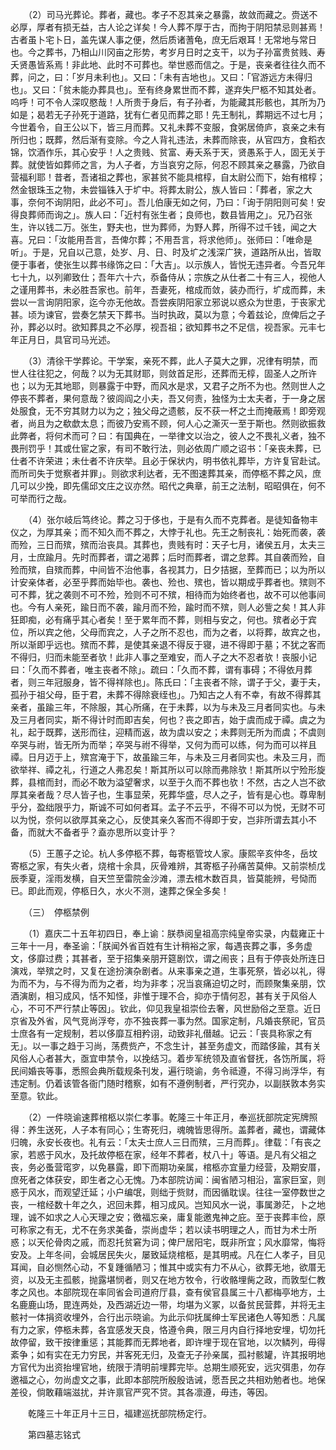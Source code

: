 <!-- { "loadSidebar": true } -->
　　（2）司马光葬论。葬者，藏也。孝子不忍其亲之暴露，故敛而藏之。赍送不必厚，厚者有损无益，古人论之详矣！今人葬不厚于古，而拘于阴阳禁忌则甚焉！古者虽卜宅卜日，盖先谋人事之便，然后质诸蓍龟，庶无后艰耳！无常地与常日也。今之葬书，乃相山川冈亩之形势，考岁月日时之支干，以为子孙富贵贫贱、寿夭贤愚皆系焉！非此地、此时不可葬也。举世惑而信之。于是，丧亲者往往久而不葬，问之，曰：「岁月未利也」。又曰：「未有吉地也」。又曰：「官游远方未得归也」。又曰：「贫未能办葬具也」。至有终身累世而不葬，遂弃失尸柩不知其处者。呜呼！可不令人深叹愍哉！人所贵于身后，有子孙者，为能藏其形骸也，其所为乃如是；曷若无子孙死于道路，犹有仁者见而葬之耶！先王制礼，葬期远不过七月；今世着令，自王公以下，皆三月而葬。又礼未葬不变服，食粥居倚庐，哀亲之未有所归也；既葬，然后渐有变除。今之人背礼违法，未葬而除丧，从官四方，食稻衣锦，饮酒作乐，其心安乎！人之贵贱、贫富、寿夭系于天，贤愚系于人，固无关于葬。就使皆如葬师之言，为人子者，方当哀穷之际，何忍不顾其亲之暴露，乃欲自营福利耶！昔者，吾诸祖之葬也，家甚贫不能具棺椁，自太尉公而下，始有棺椁；然金银珠玉之物，未尝锱铢入于圹中。将葬太尉公，族人皆曰：「葬者，家之大事，奈何不询阴阳，此必不可」。吾儿伯康无如之何，乃曰：「询于阴阳则可矣！安得良葬师而询之」。族人曰：「近村有张生者；良师也，数县皆用之」。兄乃召张生，许以钱二万。张生，野夫也，世为葬师，为野人葬，所得不过千钱，闻之大喜。兄曰：「汝能用吾言，吾俾尔葬；不用吾言，将求他师」。张师曰：「唯命是听」。于是，兄自以己意，处岁、月、日、时及圹之浅深广狭，道路所从出，皆取便于事者，使张生以葬书缘饰之曰：「大吉」。以示族人，皆悦无违异者。今吾兄年七十九，以列卿致仕；吾年六十六，忝备侍从；宗族之从仕者二十有三人，视他人之谨用葬书，未必胜吾家也。前年，吾妻死，棺成而敛，装办而行，圹成而葬，未尝以一言询阴阳家，迄今亦无他故。吾尝疾阴阳家立邪说以惑众为世患，于丧家尤甚。顷为谏官，尝奏乞禁天下葬书。当时执政，莫以为意；今着兹论，庶俾后之子孙，葬必以时。欲知葬具之不必厚，视吾祖；欲知葬书之不足信，视吾家。元丰七年正月日，具官司马光述。

　　（3）清徐干学葬论。干学案，亲死不葬，此人子莫大之罪，况律有明禁，而世人往往犯之，何哉？以为无其财耶，则敛首足形，还葬而无椁，固圣人之所许也；以为无其地耶，则暴露于中野，而风水是求，又君子之所不为也。然则世人之停丧不葬者，果何意哉？彼闾阎之小夫，吾又何责，独怪为士太夫者，于一身之居处服食，无不穷其财力以为之；独父母之遗骸，反不获一杯之土而掩蔽焉！即旁观者，尚且为之欷歔太息；而彼乃安焉不顾，何人心之澌灭一至于斯也。然则欲振救此弊者，将何术而可？曰：有国典在，一举律文以治之，彼人之不畏礼义者，独不畏刑罚乎！其或仕宦之家，有司不敢行法，则必依周广顺之诏书：「亲丧未葬，已仕者不许荣进；未仕者不许庆举。且必于保状内，明书依礼葬毕，方许复官赴试。而所司失于觉察者并罪」。则欲求利达者，无不图速葬其亲，而停柩不葬之风，庶几可以少挽，即先儒邱文庄之议亦然。昭代之典章，前王之法制，昭昭俱在，何不可举而行之哉。

　　（4）张尔岐后笃终论。葬之习于侈也，于是有久而不克葬者。是徒知备物丰仪之，为厚其亲；而不知久而不葬之，大悖于礼也。先王之制丧礼：始死而袭，袭而殓，三日而殡，殡而治丧具。其葬也，贵贱有时：天子七月，诸侯五月，太夫三月，士庶踰月。先时而葬者，谓之渴葬；后时而葬者，谓之怠葬。其自袭而殓，自殓而殡，自殡而葬，中间皆不治他事，各视其力，日夕拮据，至葬而已；以为所以计安亲体者，必至乎葬而始毕也。袭也、殓也、殡也，皆以期成乎葬者也。殡则不可不葬，犹之袭则不可不殓，殓则不可不殡，相待而为始终者也，故不可以他事间也。今有人亲死，踰日而不袭，踰月而不殓，踰时而不殡，则人必訾之矣！其人非狂即痴，必有痛乎其心者矣！至于累年而不葬，则相与安之，何也。殡者必于宾位，所以宾之他，父母而宾之，人子之所不忍也，而为之者，以将葬，故宾之也，所以渐即乎远也。殡而不葬，是使其亲退不得反于寝，进不得即于墓；不犹之客而不得归，归而未能至者欤！此非人事之至难安，而人子之大不忍者欤！丧服小记曰：「久而不葬者，唯主丧者不除」。疏曰：「久而不葬，谓有事碍；不得依月葬者，则三年冠服身，皆不得祥除也」。陈氏曰：「主丧者不除，谓子于父，妻于夫，孤孙于祖父母，臣于君，未葬不得除衰绖也」。乃知古之人有不幸，有故不得葬其亲者，虽踰三年，不除服，其心所痛，在于未葬，以为与未及三月者同实也。与未及三月者同实，斯不得计时而即吉矣，何也？丧之即吉，始于虞而成于禫。虞之为礼，起于既葬，送形而往，迎精而返，故为虞以安之；未葬则无所为而虞；不虞则卒哭与祔，皆无所为而举；卒哭与祔不得举，又何为而可以练，何为而可以祥且禫。日月迈于上，殡宫淹于下，故虽踰三年，与未及三月者同实也。未及三月，而欲举祥、禫之礼，行道之人弗忍矣！斯其所以可以除而弗除欤！斯其所以宁殓形旋葬，县棺而封，而必不敢为溢望奢求，以至于久而不葬也欤！不然，古之人岂不欲厚其亲者哉？尽人皆子也，生事显荣，死葬华盛，尽人之子，皆有是心也。尊卑制乎分，盈绌限乎力，斯诚不可如何者耳。孟子不云乎，不得不可以为悦，无财不可以为悦，奈何以欲厚其亲之心，反使其亲久客而不得即于安，岂非所谓去其小不备，而就大不备者乎？盍亦思所以变计乎？

　　（5）王蕙子之论。杭人多停柩不葬，每寄柩管坟人家。康熙辛亥仲冬，岳坟寄柩之家，有失火者，烧棺十余具，灰骨难辨，其寄柩子孙痛苦莫伸。又前崇桢戊辰季夏，淫雨发横，自天竺至雷院金沙滩，漂去棺木数百具，皆莫能辨，号恸而已。即此而观，停柩日久，水火不测，速葬之保全多矣！

　　（三）　停柩禁例

　　（1）嘉庆二十五年初四日，奉上谕：朕恭阅皇祖高宗纯皇帝实录，内载雍正十三年十一月，奉圣谕：「朕闻外省百姓有生计稍裕之家，每遇丧葬之事，多务虚文，侈靡过费；其甚者，至于招集亲朋开筵剧饮，谓之闹丧；且有于停丧处所连日演戏，举殡之时，又复在途扮演杂剧者。从来事亲之道，生事死祭，皆必以礼，得为而不为，与不得为而为之者，均为非孝；况当哀痛迫切之时，而顾聚集亲朋，饮酒演剧，相习成风，恬不知怪，非惟于理不合，抑亦于情何忍，甚有关于风俗人心，不可不严行禁止等因」。钦此，仰见我皇祖崇俭去奢，风世励俗之至意。近日京省及外省，风气竞尚浮夸，亦不独丧葬一事为然。国家定制，凡婚丧祭祀，官员士庶各有一定规制，若以侈靡互相矜诩，动致非礼僣越。记云：「丧具称家之有无」。以一事之趋于习尚，荡费赀产，不念生计，甚至务虚文，而踏侈踰，其有关风俗人心者甚大，亟宜申禁令，以挽结习。着步军统领及直省督抚，各饬所属，将民间婚丧等事，悉照会典所载规条刊发，遍行晓谕，务令祗遵，不得习尚浮华，有违定制。仍着该管各衙门随时稽察，如有不遵例制者，严行究办，以副朕敦本务实至意。钦此。

　　（2）一件晓谕速葬棺柩以崇仁孝事。乾隆三十年正月，奉巡抚部院定宪牌照得：养生送死，人子本有同心；生寄死归，魂魄皆思得所。盖葬者，藏也，谓藏体归魄，永安长夜也。礼有云：「太夫士庶人三日而殡，三月而葬」。律载：「有丧之家，若惑于风水，及托故停柩在家，经年不葬者，杖八十」等语。是凡有父祖之丧，务必蚤营窀穸，以免暴露，即下而期功亲属，棺柩亦宜量力经营，及期安厝，庶死者之体获安，即生者之心无愧。乃本部院访闻：闽省陋习相沿，富家巨室，则惑于风水，而观望迁延；小户编氓，则绌于赀财，而因循耽误。往往一室停数世之丧，一棺经数十年之久，迟回未葬，相习成风。岂知风水一说，事属渺茫，卜之地理，诚不如求之人心天理之安；徼福忘亲，庸复能邀鬼神之庇。至于丧葬丰俭，原可称家之有无，尤不在务求美备，崇尚虚华；若以读书明理之人，而甘为术士所惑；以天伦骨肉之戚，而忍托贫窘为词；俾尸居阳宅，既非所宜；风水靡常，悔将安及。上年冬间，会城居民失火，屡致延烧棺柩，是其明戒。凡在仁人孝子，目见耳闻，自必恻然心动，不复踵循陋习；惟其中或实有力不从心，欲葬无地，欲厝无资，以及无主孤骸，抛露堪悯者，则又在地方牧令，行收骼埋胔之政，而敦型仁教孝之风也。本部院现在率同省会司道府厅县，查有侯官县属三十八都梅亭地方，土名鹿鹿山场，毘连两处，及西湖近边一带，均堪为义冢，以备贫民营葬，并将无主骸衬一体捐资收埋外，合行出示晓谕。为此示仰抚属绅士军民诸色人等知悉：凡属有力之家，停柩未葬，各宜感发天良，恪遵令典，限三月内自行择地安埋，切勿托故停留，致干按律重惩；其能葬而无葬地者，即许埋于现在官地，以次鳞列，毋得紊争；如有实在无力穷民，并客死无归，及查无子孙亲属，孤衬骸罐，许其报明地方官代为出资抬埋官地，统限于清明前埋葬完毕。总期生顺死安，远灾弭患，勿存邀福之心，勿尚虚文之事，此即本部院所殷殷诰诫，愿吾民之共相劝勉者也。地保差役，倘敢藉端滋扰，并许禀官严究不贷。其各凛遵，毋违，等因。

　　乾隆三十年正月十三日，福建巡抚部院杨定行。

　　第四墓志铭式


